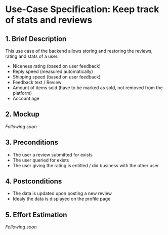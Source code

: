 # Use-Case Specification: Keep track of stats and reviews

## 1. Brief Description
This use case of the backend allows storing and restoring the reviews, rating and stats of a user.
- Niceness rating (based on user feedback)
- Reply speed (measured automatically)
- Shipping speed (based on user feedback)
- Feedback text / Review
- Amount of items sold (have to be marked as sold, not removed from the platform)
- Account age

## 2. Mockup
_Following soon_

## 3. Preconditions
- The user a review submitted for exists
- The user queried for exists
- The user giving the rating is entitled / did business with the other user

## 4. Postconditions
- The data is updated upon posting a new review
- Idealy the data is displayed on the profile page

## 5. Effort Estimation
_Following soon_